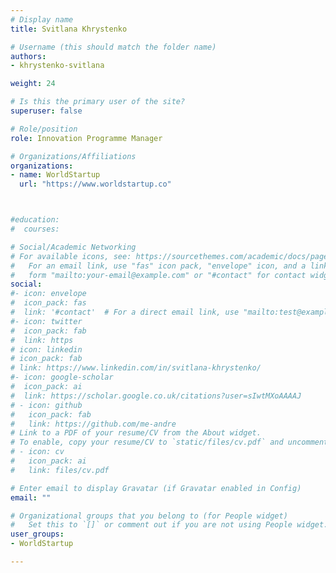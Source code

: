 ```yaml
---
# Display name
title: Svitlana Khrystenko

# Username (this should match the folder name)
authors: 
- khrystenko-svitlana

weight: 24

# Is this the primary user of the site?
superuser: false

# Role/position
role: Innovation Programme Manager

# Organizations/Affiliations
organizations:
- name: WorldStartup
  url: "https://www.worldstartup.co"



#education:
#  courses:

# Social/Academic Networking
# For available icons, see: https://sourcethemes.com/academic/docs/page-builder/#icons
#   For an email link, use "fas" icon pack, "envelope" icon, and a link in the
#   form "mailto:your-email@example.com" or "#contact" for contact widget.
social:
#- icon: envelope
#  icon_pack: fas
#  link: '#contact'  # For a direct email link, use "mailto:test@example.org".
#- icon: twitter
#  icon_pack: fab
#  link: https
# icon: linkedin
# icon_pack: fab
# link: https://www.linkedin.com/in/svitlana-khrystenko/
#- icon: google-scholar
#  icon_pack: ai
#  link: https://scholar.google.co.uk/citations?user=sIwtMXoAAAAJ
# - icon: github
#   icon_pack: fab
#   link: https://github.com/me-andre
# Link to a PDF of your resume/CV from the About widget.
# To enable, copy your resume/CV to `static/files/cv.pdf` and uncomment the lines below.
# - icon: cv
#   icon_pack: ai
#   link: files/cv.pdf

# Enter email to display Gravatar (if Gravatar enabled in Config)
email: ""

# Organizational groups that you belong to (for People widget)
#   Set this to `[]` or comment out if you are not using People widget.
user_groups:
- WorldStartup

---
```






     
